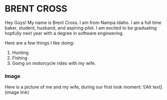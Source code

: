 


# BRENT CROSS
Hey Guys! My name is Brent Cross. I am from Nampa Idaho. I am a full time baker, student, husband, and aspiring pilot. I am excited to be graduating hopfully next year with a degree in software engineering. 


Here are a few things I like doing:
1. Hunting
2. Fishing
3. Going on motorcycle rides with my wife. 


### Image
Here is a picture of me and my wife, during our first look moment:
![Alt text](image link)